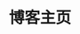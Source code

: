 ---
home: true
icon: home
title: 博客主页
heroText: " "
bgImage: /images/blogbg-08.jpg
heroFullScreen: false
layout: Blog
copyright: false

---